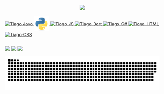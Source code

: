 
<div align="center">
  <a href="https://github.com/Tiago-Silverio-da-Costa">
  <img height="180em" src="https://github-readme-stats.vercel.app/api?username=Tiago-Silverio-da-Costa&show_icons=true&theme=chartreuse-dark&include_all_commits=true&count_private=true"/>

    
  
</div>

  <div style="display: inline_block"><br>
  <img align="center" alt="Tiago-Java" height="50" width="50" src="https://cdn.jsdelivr.net/gh/devicons/devicon/icons/java/java-original.svg"/>
  <img align="center" alt="Tiago-Python" height="50" width="50" src="https://raw.githubusercontent.com/devicons/devicon/master/icons/python/python-original.svg"/>
  <img align="center" alt="Tiago-JS" height="50" width"50" src="https://cdn.jsdelivr.net/gh/devicons/devicon/icons/javascript/javascript-original.svg"/>
  <img align="center" alt="Tiago-Dart" height="50" width"50" src="https://cdn.jsdelivr.net/gh/devicons/devicon/icons/dart/dart-original.svg"/>
  <img align="center" alt="Tiago-C#" height="50" width"50" src="https://cdn.jsdelivr.net/gh/devicons/devicon/icons/csharp/csharp-original.svg" />
  <img align="center" alt="Tiago-HTML" height="50" width"50" src="https://cdn.jsdelivr.net/gh/devicons/devicon/icons/html5/html5-original.svg" />
  <img align="center" alt="Tiago-CSS" height="50" width"50" src="https://cdn.jsdelivr.net/gh/devicons/devicon/icons/css3/css3-original.svg"/>
  </div>
  
   ##
 
<div> 
  <a href="https://www.instagram.com/tiago_silverio_da_costa/" target="_blank"><img src="https://img.shields.io/badge/-Instagram-%23E4405F?style=for-the-badge&logo=instagram&logoColor=white" target="_blank"></a>
  <a href = "mailto:tiagosilveriodacosta@gmail.com"><img src=https://img.shields.io/badge/Gmail-D14836?style=for-the-badge&logo=gmail&logoColor=white
></a>
  <a href="https://www.linkedin.com/in/tiago-silvério-da-costa-98972122a/" target="_blank"><img src="https://img.shields.io/badge/-LinkedIn-%230077B5?style=for-the-badge&logo=linkedin&logoColor=white" target="_blank"></a> 
  
  ![Snake animation](https://github.com/Tiago-Silverio-da-Costa/Tiago-Silverio-da-Costa/blob/output/github-contribution-grid-snake.svg)
 
</div>
